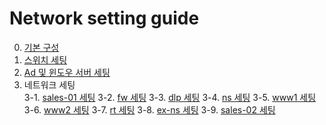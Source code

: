 # Network setting guide
0. [기본 구성](default-setting.md)
1. [스위치 세팅](switch-setting.md)
2. [Ad 및 윈도우 서버 세팅](window-server-setting.md)
3. 네트워크 세팅 <br>
3-1. [sales-01 세팅](sales-01.md)
3-2. [fw 세팅](fw.md)
3-3. [dlp 세팅](dlp.md)
3-4. [ns 세팅](ns.md)
3-5. [www1 세팅](www1.md)
3-6. [www2 세팅](www2.md)
3-7. [rt 세팅](rt.md)
3-8. [ex-ns 세팅](ex-ns.md)
3-9. [sales-02 세팅](sales-02.md)
